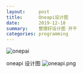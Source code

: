 ```yaml
---
layout:     post
title:      Oneapi设计图
date:       2019-12-18
summary:    整理好设计图 开干
categories: programming
---
```


![onepai](https://i.loli.net/2019/12/18/qbmw7SoIDyWklUK.jpg)

oneapi 设计图
![oneapi.png](https://i.loli.net/2019/12/18/VPYtE7RhgldnKX6.png)
